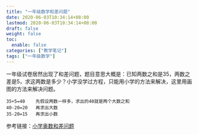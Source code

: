 ```yaml
---
title: "一年级数学和差问题"
date: 2020-06-03T10:34:14+08:00
lastmod: 2020-06-03T10:34:14+08:00
draft: false
weight: false
toc:
  enable: false
categories: ["教学笔记"]
tags: ["一年级数学"] 
---
```


 一年级试卷居然出现了和差问题，题目意思大概是：已知两数之和是35，两数之差是5，求这两数是多少？小学没学过方程，只能用小学的方法来解决，这里用画图的方法来解决问题。

```
35+5=40    先假设两数一样多，求出的40就是两个大数之和
40-20=20   再求出大数
35-20=15   再求出小数
```

参考链接：[小学奥数和差问题](https://www.acfun.cn/v/ac14050553)

